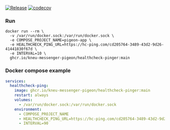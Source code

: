 [![Release](https://github.com/kneu-messenger-pigeon/healthcheck-pinger/actions/workflows/release.yaml/badge.svg)](https://github.com/kneu-messenger-pigeon/healthcheck-pinger/actions/workflows/release.yaml)
[![codecov](https://codecov.io/github/kneu-messenger-pigeon/healthcheck-pinger/branch/main/graph/badge.svg?token=yMS8HoUIPK)](https://codecov.io/github/kneu-messenger-pigeon/healthcheck-pinger)

### Run
```shell
docker run --rm \
  -v /var/run/docker.sock:/var/run/docker.sock \
  -e COMPOSE_PROJECT_NAME=pigeon-app \
  -e HEALTHCHECK_PING_URL=https://hc-ping.com/cd205764-3489-43d2-9d26-41441830f67d \
  -e INTERVAL=10 \
  ghcr.io/kneu-messenger-pigeon/healthcheck-pinger:main
```

### Docker compose example
```yaml
services:
  healthcheck-ping:
    image: ghcr.io/kneu-messenger-pigeon/healthcheck-pinger:main
    restart: always
    volumes:
      - /var/run/docker.sock:/var/run/docker.sock
    environment:
      - COMPOSE_PROJECT_NAME
      - HEALTHCHECK_PING_URL=https://hc-ping.com/cd205764-3489-43d2-9d26-41441830f67d
      - INTERVAL=90
```
